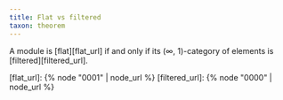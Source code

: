 ```yaml
---
title: Flat vs filtered
taxon: theorem
---
```


A module is [flat][flat_url] if and only if its (∞, 1)-category of
elements is [filtered][filtered_url].

[flat_url]: {% node "0001" | node_url %}
[filtered_url]: {% node "0000" | node_url %}
